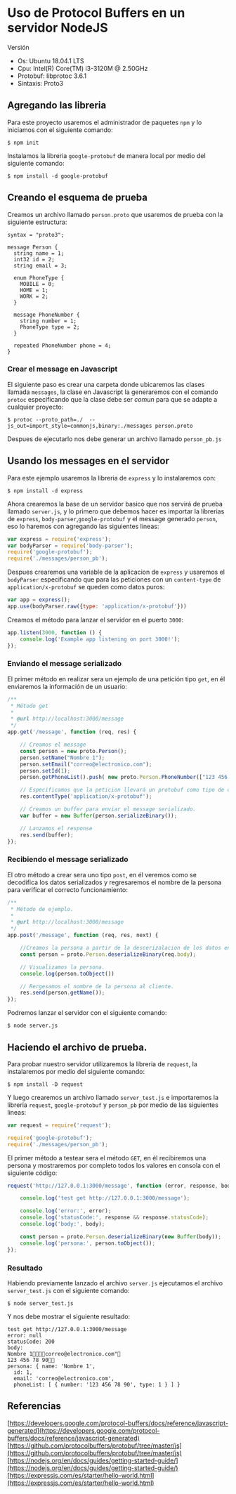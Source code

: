 # Uso de Protocol Buffers en un servidor NodeJS

Versión
* Os: Ubuntu 18.04.1 LTS
* Cpu: Intel(R) Core(TM) i3-3120M @ 2.50GHz
* Protobuf: libprotoc 3.6.1
* Sintaxis: Proto3

## Agregando las libreria

Para este proyecto usaremos el administrador de paquetes `npm` y lo iniciamos con el siguiente comando:
```
$ npm init
```



Instalamos la libreria `google-protobuf` de manera local por medio del siguiente comando:
```
$ npm install -d google-protobuf
```

## Creando el esquema de prueba

Creamos un archivo llamado `person.proto` que usaremos de prueba con la siguiente estructura:

```
syntax = "proto3";

message Person {
  string name = 1;
  int32 id = 2;
  string email = 3;

  enum PhoneType {
    MOBILE = 0;
    HOME = 1;
    WORK = 2;
  }

  message PhoneNumber {
    string number = 1;
    PhoneType type = 2;
  }

  repeated PhoneNumber phone = 4;
}
```

### Crear el message en Javascript

El siguiente paso es crear una carpeta donde ubicaremos las clases llamada `messages`, la clase en Javascript la generaremos  con el comando `protoc` especificando que la clase debe ser *comun* para que se adapte a cualquier proyecto:
```
$ protoc --proto_path=./  --js_out=import_style=commonjs,binary:./messages person.proto
```

Despues de ejecutarlo nos debe generar un archivo llamado `person_pb.js`

## Usando los messages en el servidor

Para este ejemplo usaremos la libreria de `express` y lo instalaremos con:
```
$ npm install -d express
```

Ahora crearemos la base de un servidor basico que nos servirá de prueba llamado `server.js`,  y lo primero que debemos hacer es importar la librerias de `express`, `body-parser`,`google-protobuf` y el message generado `person`, eso lo haremos con agregando las siguientes lineas:
```javascript
var express = require('express');
var bodyParser = require('body-parser');
require('google-protobuf');
require('./messages/person_pb');
```

Despues crearemos una variable de la aplicacion de `express` y usaremos el `bodyParser` especificando que para las peticiones con un `content-type` de `application/x-protobuf` se queden como datos puros:
```javascript
var app = express();
app.use(bodyParser.raw({type: 'application/x-protobuf'}))
```

Creamos el método para lanzar el servidor en el puerto `3000`:
```javascript
app.listen(3000, function () {
    console.log('Example app listening on port 3000!');
});
```

### Enviando el message serializado 

El primer método en realizar sera un ejemplo de una petición tipo `get`, en él enviaremos la información de  un usuario:
```javascript
/**
 * Método get
 *
 * @url http://localhost:3000/message
 */
app.get('/message', function (req, res) {

    // Creamos el message
    const person = new proto.Person();
    person.setName("Nombre 1");
    person.setEmail("correo@electronico.com");
    person.setId(1);
    person.getPhoneList().push( new proto.Person.PhoneNumber(["123 456 78 90", proto.Person.PhoneType.HOME]));

    // Especificamos que la peticion llevará un protobuf como tipo de contenido
    res.contentType('application/x-protobuf');

    // Creamos un buffer para enviar el message serializado.
    var buffer = new Buffer(person.serializeBinary());

    // Lanzamos el response
    res.send(buffer);
});
```

### Recibiendo el message serializado

El otro método a crear sera uno tipo `post`, en él veremos como se decodifica los datos serializados y regresaremos el nombre de la persona para verificar el correcto funcionamiento:
```javascript
/**
 * Método de ejemplo.
 * 
 * @url http://localhost:3000/message
 */
app.post('/message', function (req, res, next) {

    //Creamos la persona a partir de la descerizalacion de los datos enviados en el body.
    const person = proto.Person.deserializeBinary(req.body);

    // Visualizamos la persona.
    console.log(person.toObject())

    // Rergesamos el nombre de la persona al cliente.
    res.send(person.getName());
});
``` 

Podremos lanzar el servidor con el siguiente comando:
```
$ node server.js
```

## Haciendo el archivo de prueba.

Para probar nuestro servidor utilizaremos la libreria de `request`, la instalaremos por medio del siguiente comando:
```
$ npm install -D request
```

Y luego crearemos un archivo llamado `server_test.js`  e importaremos la libreria `request`, `google-protobuf` y `person_pb` por medio de las siguientes lineas:
```javascript
var request = require('request');

require('google-protobuf');
require('./messages/person_pb');
``` 

El primer método a testear sera el método `GET`, en él recibiremos una persona y mostraremos por completo todos los valores en consola con el siguiente código:
```javascript
request('http://127.0.0.1:3000/message', function (error, response, body) {

    console.log('test get http://127.0.0.1:3000/message');

    console.log('error:', error);
    console.log('statusCode:', response && response.statusCode);
    console.log('body:', body);

    const person = proto.Person.deserializeBinary(new Buffer(body));
    console.log('persona:', person.toObject());
});
```

### Resultado
Habiendo previamente lanzado el archivo `server.js` ejecutamos el archivo `server_test.js` con el siguiente comando:
```
$ node server_test.js
``` 

Y nos debe mostrar el siguiente resultado:
```
test get http://127.0.0.1:3000/message
error: null
statusCode: 200
body: 
Nombre 1correo@electronico.com"
123 456 78 90
persona: { name: 'Nombre 1',
  id: 1,
  email: 'correo@electronico.com',
  phoneList: [ { number: '123 456 78 90', type: 1 } ] }

```

## Referencias

[https://developers.google.com/protocol-buffers/docs/reference/javascript-generated](https://developers.google.com/protocol-buffers/docs/reference/javascript-generated)<br />
[https://github.com/protocolbuffers/protobuf/tree/master/js](https://github.com/protocolbuffers/protobuf/tree/master/js)<br />
[https://nodejs.org/en/docs/guides/getting-started-guide/](https://nodejs.org/en/docs/guides/getting-started-guide/)<br />
[https://expressjs.com/es/starter/hello-world.html](https://expressjs.com/es/starter/hello-world.html)